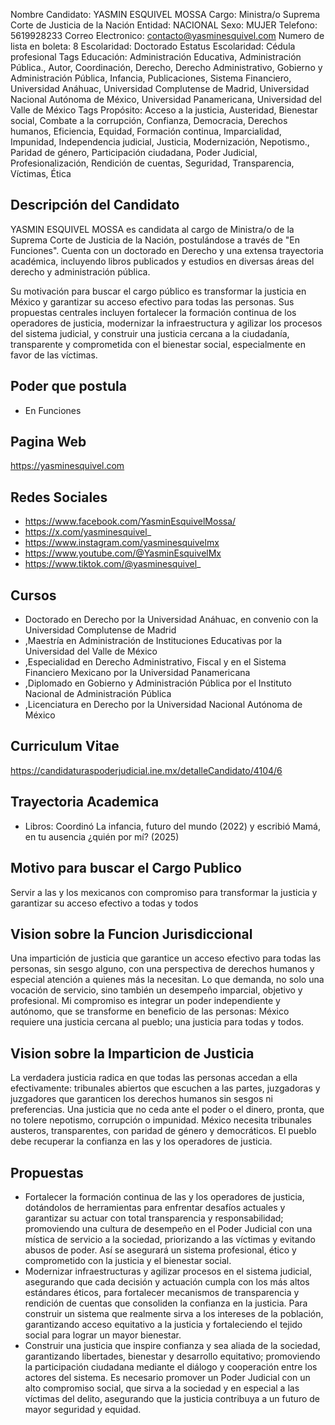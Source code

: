 Nombre Candidato: YASMIN ESQUIVEL MOSSA
Cargo: Ministra/o Suprema Corte de Justicia de la Nación
Entidad: NACIONAL
Sexo: MUJER
Telefono: 5619928233
Correo Electronico: contacto@yasminesquivel.com
Numero de lista en boleta: 8
Escolaridad: Doctorado
Estatus Escolaridad: Cédula profesional
Tags Educación: Administración Educativa, Administración Pública., Autor, Coordinación, Derecho, Derecho Administrativo, Gobierno y Administración Pública, Infancia, Publicaciones, Sistema Financiero, Universidad Anáhuac, Universidad Complutense de Madrid, Universidad Nacional Autónoma de México, Universidad Panamericana, Universidad del Valle de México
Tags Propósito: Acceso a la justicia, Austeridad, Bienestar social, Combate a la corrupción, Confianza, Democracia, Derechos humanos, Eficiencia, Equidad, Formación continua, Imparcialidad, Impunidad, Independencia judicial, Justicia, Modernización, Nepotismo., Paridad de género, Participación ciudadana, Poder Judicial, Profesionalización, Rendición de cuentas, Seguridad, Transparencia, Víctimas, Ética

## Descripción del Candidato 

YASMIN ESQUIVEL MOSSA es candidata al cargo de Ministra/o de la Suprema Corte de Justicia de la Nación, postulándose a través de "En Funciones". Cuenta con un doctorado en Derecho y una extensa trayectoria académica, incluyendo libros publicados y estudios en diversas áreas del derecho y administración pública.

Su motivación para buscar el cargo público es transformar la justicia en México y garantizar su acceso efectivo para todas las personas. Sus propuestas centrales incluyen fortalecer la formación continua de los operadores de justicia, modernizar la infraestructura y agilizar los procesos del sistema judicial, y construir una justicia cercana a la ciudadanía, transparente y comprometida con el bienestar social, especialmente en favor de las víctimas.


## Poder que postula

- En Funciones


## Pagina Web

https://yasminesquivel.com


## Redes Sociales

- https://www.facebook.com/YasminEsquivelMossa/
- https://x.com/yasminesquivel_
- https://www.instagram.com/yasminesquivelmx
- https://www.youtube.com/@YasminEsquivelMx
- https://www.tiktok.com/@yasminesquivel_


## Cursos

- Doctorado en Derecho por la Universidad Anáhuac, en convenio con la Universidad Complutense de Madrid
- ,Maestría en Administración de Instituciones Educativas por la Universidad del Valle de México
- ,Especialidad en Derecho Administrativo, Fiscal y en el Sistema Financiero Mexicano por la Universidad Panamericana
- ,Diplomado en Gobierno y Administración Pública por el Instituto Nacional de Administración Pública
- ,Licenciatura en Derecho por la Universidad Nacional Autónoma de México


## Curriculum Vitae

https://candidaturaspoderjudicial.ine.mx/detalleCandidato/4104/6


## Trayectoria Academica

- Libros: Coordinó La infancia, futuro del mundo (2022) y escribió Mamá, en tu ausencia ¿quién por mí? (2025)


## Motivo para buscar el Cargo Publico

Servir a las y los mexicanos con compromiso para transformar la justicia y garantizar su acceso efectivo a todas y todos


## Vision sobre la Funcion Jurisdiccional

Una impartición de justicia que garantice un acceso efectivo para todas las personas, sin sesgo alguno, con una perspectiva de derechos humanos y especial atención a quienes más la necesitan. Lo que demanda, no solo una vocación de servicio, sino también un desempeño imparcial, objetivo y profesional. Mi compromiso es integrar un poder independiente y autónomo, que se transforme en beneficio de las personas: México requiere una justicia cercana al pueblo; una justicia para todas y todos.


## Vision sobre la Imparticion de Justicia

La verdadera justicia radica en que todas las personas accedan a ella efectivamente: tribunales abiertos que escuchen a las partes, juzgadoras y juzgadores que garanticen los derechos humanos sin sesgos ni preferencias. Una justicia que no ceda ante el poder o el dinero, pronta, que no tolere nepotismo, corrupción o impunidad. México necesita tribunales austeros, transparentes, con paridad de género y democráticos. El pueblo debe recuperar la confianza en las y los operadores de justicia.


## Propuestas

- Fortalecer la formación continua de las y los operadores de justicia, dotándolos de herramientas para enfrentar desafíos actuales y garantizar su actuar con total transparencia y responsabilidad; promoviendo una cultura de desempeño en el Poder Judicial con una mística de servicio a la sociedad, priorizando a las víctimas y evitando abusos de poder. Así se asegurará un sistema profesional, ético y comprometido con la justicia y el bienestar social.
- Modernizar infraestructuras y agilizar procesos en el sistema judicial, asegurando que cada decisión y actuación cumpla con los más altos estándares éticos, para fortalecer mecanismos de transparencia y rendición de cuentas que consoliden la confianza en la justicia. Para construir un sistema que realmente sirva a los intereses de la población, garantizando acceso equitativo a la justicia y fortaleciendo el tejido social para lograr un mayor bienestar.
- Construir una justicia que inspire confianza y sea aliada de la sociedad, garantizando libertades, bienestar y desarrollo equitativo; promoviendo la participación ciudadana mediante el diálogo y cooperación entre los actores del sistema. Es necesario promover un Poder Judicial con un alto compromiso social, que sirva a la sociedad y en especial a las víctimas del delito, asegurando que la justicia contribuya a un futuro de mayor seguridad y equidad.

